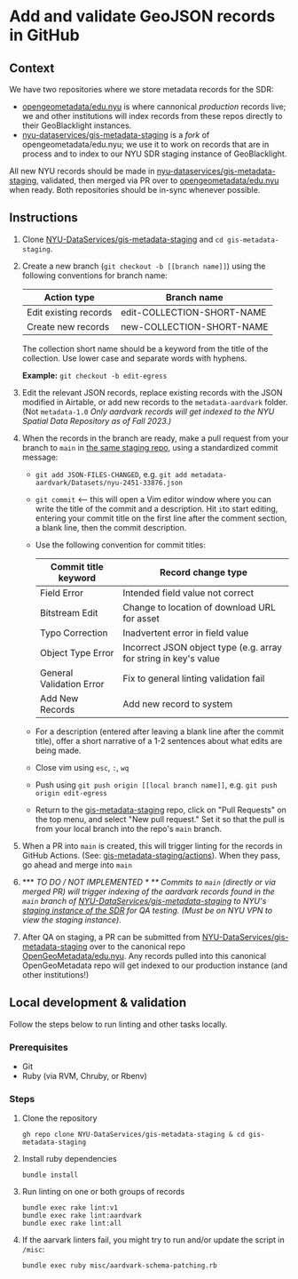 # Add and validate GeoJSON records in GitHub

## Context
We have two repositories where we store metadata records for the SDR:
- [opengeometadata/edu.nyu](https://github.com/opengeometadata/edu.nyu) is where cannonical *production* records live; we and other institutions will index records from these repos directly to their GeoBlacklight instances.
- [nyu-dataservices/gis-metadata-staging](https://github.com/NYU-DataServices/gis-metadata-staging) is a *fork* of opengeometadata/edu.nyu; we use it to work on records that are in process and to index to our NYU SDR staging instance of GeoBlacklight.

All new NYU records should be made in [nyu-dataservices/gis-metadata-staging](https://github.com/NYU-DataServices/gis-metadata-staging), validated, then merged via PR over to [opengeometadata/edu.nyu](https://github.com/opengeometadata/edu.nyu) when ready. Both repositories should be in-sync whenever possible.

## Instructions

1. Clone [NYU-DataServices/gis-metadata-staging](https://github.com/NYU-DataServices/gis-metadata-staging) and `cd gis-metadata-staging`.
2. Create a new branch (`git checkout -b [[branch name]]`) using the following conventions for branch name:

    | Action type | Branch name |
    | --- | --- |
    | Edit existing records | edit-COLLECTION-SHORT-NAME |
    | Create new records | new-COLLECTION-SHORT-NAME |

    The collection short name should be a keyword from the title of the collection. Use lower case and separate words with hyphens.

    **Example:** `git checkout -b edit-egress`

3. Edit the relevant JSON records, replace existing records with the JSON modified in Airtable, or add new records to the `metadata-aardvark` folder. (Not `metadata-1.0` *Only aardvark records will get indexed to the NYU Spatial Data Repository as of Fall 2023.)*
4. When the records in the branch are ready, make a pull request from your branch to `main` in [the same staging repo]((https://github.com/NYU-DataServices/gis-metadata-staging)), using a standardized commit message:
   - `git add JSON-FILES-CHANGED`, e.g. `git add metadata-aardvark/Datasets/nyu-2451-33876.json`
   - `git commit` <-- this will open a Vim editor window where you can write the title of the commit and a description. Hit `i`to start editing, entering your commit title on the first line after the comment section, a blank line, then the commit description.
   - Use the following convention for commit titles:
     
        | Commit title keyword | Record change type |
        | --- |----------------------------------------------|
        | Field Error | Intended field value not correct             |
        | Bitstream Edit | Change to location of download URL for asset |
        | Typo Correction | Inadvertent error in field value |
        | Object Type Error | Incorrect JSON object type (e.g. array for string in key's value |
        | General Validation Error | Fix to general linting validation fail |
        | Add New Records | Add new record to system |
   
    - For a description (entered after leaving a blank line after the commit title), offer a short narrative of a 1-2 sentences about what edits are being made.
    - Close vim using `esc`, `:`, `wq`
    - Push using `git push origin [[local branch name]]`, e.g. `git push origin edit-egress`
    - Return to the  [gis-metadata-staging]((https://github.com/NYU-DataServices/gis-metadata-staging)) repo, click on "Pull Requests" on the top menu, and select "New pull request." Set it so that the pull is from your local branch into the repo's `main` branch.

4. When a PR into `main` is created, this will trigger linting for the records in GitHub Actions. (See: [gis-metadata-staging/actions](https://github.com/NYU-DataServices/gis-metadata-staging/actions/workflows/lint.yml)). When they pass, go ahead and merge into `main`
3. *** *TO DO / NOT IMPLEMENTED * ** Commits to `main` (directly or via merged PR) will trigger indexing of the aardvark records found in the `main` branch of [NYU-DataServices/gis-metadata-staging](https://github.com/NYU-DataServices/gis-metadata-staging) to NYU's [staging instance of the SDR](https://geo-stage.library.nyu.edu/) for QA testing.* *(Must be on NYU VPN to view the staging instance)*.
4. After QA on staging, a PR can be submitted from [NYU-DataServices/gis-metadata-staging](https://github.com/NYU-DataServices/gis-metadata-staging) over to the canonical repo [OpenGeoMetadata/edu.nyu](https://github.com/OpenGeoMetadata/edu.nyu). Any records pulled into this canonical OpenGeoMetadata repo will get indexed to our production instance (and other institutions!)


## Local development & validation

Follow the steps below to run linting and other tasks locally.

### Prerequisites 
- Git
- Ruby (via RVM, Chruby, or Rbenv)
  
### Steps
1. Clone the repository
    ```
    gh repo clone NYU-DataServices/gis-metadata-staging & cd gis-metadata-staging
    ```
2. Install ruby dependencies
    ```
    bundle install
    ```
3. Run linting on one or both groups of records
   ```
   bundle exec rake lint:v1
   bundle exec rake lint:aardvark
   bundle exec rake lint:all
   ```
4. If the aarvark linters fail, you might try to run and/or update the script in `/misc`:
   ```
   bundle exec ruby misc/aardvark-schema-patching.rb
   ```
